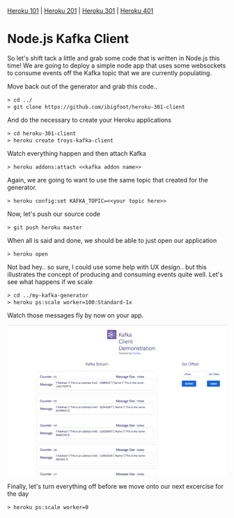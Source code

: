 [Heroku 101](https://github.com/ibigfoot/heroku-101) | [Heroku 201](https://github.com/ibigfoot/heroku-201) | [Heroku 301](https://github.com/ibigfoot/heroku-301) | [Heroku 401](https://github.com/ibigfoot/heroku-401)

# Node.js Kafka Client
So let's shift tack a little and grab some code that is written in Node.js this time! We are going to deploy a simple node app that uses some websockets to consume events off the Kafka topic that we are currently populating.

Move back out of the generator and grab this code..
```
> cd ../
> git clone https://github.com/ibigfoot/heroku-301-client
```

And do the necessary to create your Heroku applications
```
> cd heroku-301-client
> heroku create troys-kafka-client
```

Watch everything happen and then attach Kafka

```
> heroku addons:attach <<kafka addon name>>
```

Again, we are going to want to use the same topic that created for the generator. 

```
> heroku config:set KAFKA_TOPIC=<<your topic here>>
```

Now, let's push our source code

```
> git push heroku master
```

When all is said and done, we should be able to just open our application

```
> heroku open
```

Not bad hey.. so sure, I could use some help with UX design.. but this illustrates the concept of producing and consuming events quite well. 
Let's see what happens if we scale

```
> cd ../my-kafka-generator
> heroku ps:scale worker=100:Standard-1x
```

Watch those messages fly by now on your app. 

![Client](images/6-kafkaClient.png)

Finally, let's turn everything off before we move onto our next excercise for the day

```
> heroku ps:scale worker=0
```